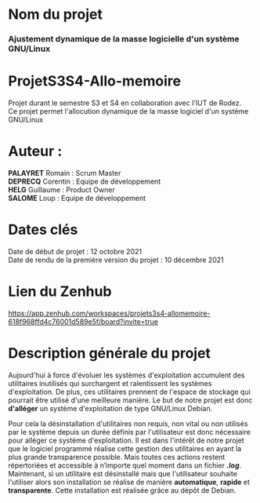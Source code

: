 # Nom du projet
### Ajustement dynamique de la masse logicielle d'un système GNU/Linux

# ProjetS3S4-Allo-memoire
Projet durant le semestre S3 et S4 en collaboration avec l'IUT de Rodez.  
Ce projet permet l'allocution dynamique de la masse logiciel d'un système GNU/Linux  
# Auteur :
**PALAYRET** Romain : Scrum Master   
**DEPRECQ** Corentin : Equipe de développement   
**HELG** Guillaume : Product Owner   
**SALOME** Loup : Equipe de développement   

# Dates clés
Date de début de projet                        : 12 octobre 2021  
Date de rendu de la première version du projet : 10 décembre 2021

# Lien du Zenhub
https://app.zenhub.com/workspaces/projets3s4-allomemoire-618f968ffd4c76001d589e5f/board?invite=true

# Description générale du projet 

   Aujourd'hui à force d'évoluer les systèmes d'exploitation accumulent des utilitaires inutilisés qui surchargent et ralentissent les systèmes d'exploitation. De plus, ces utilitaires prennent de l'espace de stockage qui pourrait être utilisé d'une meilleure manière. Le but de notre projet est donc **d'alléger** un système d'exploitation de type GNU/Linux Debian.  

   Pour cela la désinstallation d'utilitaires non requis, non vital ou non utilisés par le système depuis un durée définis par l'utilisateur est donc nécessaire pour alléger ce système d'exploitation. Il est dans l'intérêt de notre projet que le logiciel programmé réalise cette gestion des utilitaires en ayant la plus grande transparence possible. Mais toutes ces actions restent répertoriées et accessible à n’importe quel moment dans un fichier ***.log***. Maintenant, si un utilitaire est désinstallé mais que l'utilisateur souhaite l'utiliser alors son installation se réalise de manière **automatique**, **rapide** et **transparente**. Cette installation est réalisée grâce au dépôt de Debian.
